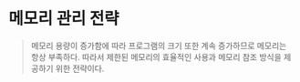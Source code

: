 # 메모리 관리 전략

> 메모리 용량이 증가함에 따라 프로그램의 크기 또한 계속 증가하므로 메모리는 항상 부족하다. 따라서 제한된 메모리의 효율적인 사용과 메모리 참조 방식을 제공하기 위한 전략이다.
